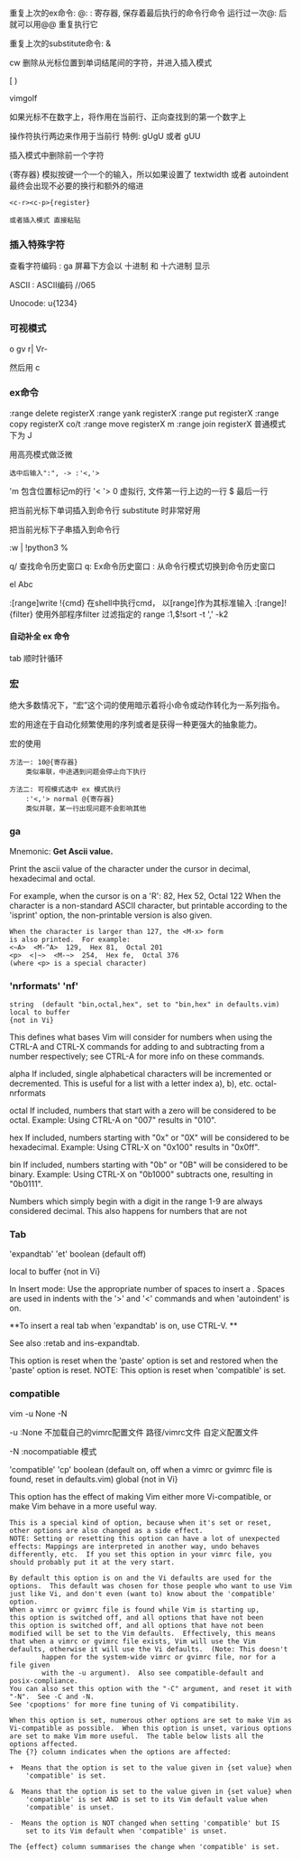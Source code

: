 
### 

重复上次的ex命令:           @:
    : 寄存器, 保存着最后执行的命令行命令
    运行过一次@: 后就可以用@@ 重复执行它

重复上次的substitute命令:   &



cw 删除从光标位置到单词结尾间的字符，并进入插入模式

[ )

vimgolf

<c-a>   如果光标不在数字上，将作用在当前行、正向查找到的第一个数字上

操作符执行两边来作用于当前行
    特例: gUgU 或者 gUU


<c-h> 插入模式中删除前一个字符


<c-r>{寄存器} 模拟按键一个一个的输入，所以如果设置了 textwidth 或者 autoindent 
    最终会出现不必要的换行和额外的缩进

    <c-r><c-p>{register}

    或者插入模式 直接粘贴



### 插入特殊字符

查看字符编码 : ga 屏幕下方会以 十进制 和 十六进制 显示 

ASCII :  <c-v>ASCII编码     //065

Unocode: <c-v>u{1234}
    



### 可视模式

o
gv
r|
Vr-


<c-V> 然后用 c


### ex命令

:range delete   registerX
:range yank     registerX
:range put      registerX
:range copy     registerX       co/t
:range move     registerX       m
:range join     registerX       普通模式下为 J

用高亮模式做泛微

    选中后输入":", -> :'<,'>


'm      包含位置标记m的行
'<
'>
0       虚拟行, 文件第一行上边的一行
$       最后一行


<c-r><c-w> 把当前光标下单词插入到命令行
    substitute 时非常好用

<c-r><c-a> 把当前光标下子串插入到命令行



:w | !python3 %


q/      查找命令历史窗口
q:      Ex命令历史窗口
<c-f>:  从命令行模式切换到命令历史窗口

el Abc


:[range]write !{cmd}        在shell中执行cmd， 以[range]作为其标准输入
:[range]!{filter}           使用外部程序filter 过滤指定的 range
    :1,$!sort -t ',' -k2


#### 自动补全 ex 命令

<c-d>
    tab         顺时针循环
    <S-tab>


### 宏

绝大多数情况下，“宏”这个词的使用暗示着将小命令或动作转化为一系列指令。

宏的用途在于自动化频繁使用的序列或者是获得一种更强大的抽象能力。

宏的使用

    方法一: 10@{寄存器}
        类似串联，中途遇到问题会停止向下执行

    方法二: 可视模式选中 ex 模式执行
        :'<,'> normal @{寄存器}
        类似并联，某一行出现问题不会影响其他
       


### ga                      

Mnemonic: **Get Ascii value.**

Print the ascii value of the character under the
cursor in decimal, hexadecimal and octal.

For example, when the cursor is on a 'R':
<R>  82,  Hex 52,  Octal 122
    When the character is a non-standard ASCII character,
    but printable according to the 'isprint' option, the
    non-printable version is also given.

    When the character is larger than 127, the <M-x> form
    is also printed.  For example:
    <~A>  <M-^A>  129,  Hex 81,  Octal 201
    <p>  <|~>  <M-~>  254,  Hex fe,  Octal 376
    (where <p> is a special character)


### 'nrformats' 'nf'        
    string  (default "bin,octal,hex", set to "bin,hex" in defaults.vim)
    local to buffer
    {not in Vi}

This defines what bases Vim will consider for numbers when using the
CTRL-A and CTRL-X commands for adding to and subtracting from a number
respectively; see CTRL-A for more info on these commands.

alpha   If included, single alphabetical characters will be
        incremented or decremented.  This is useful for a list with a
        letter index a), b), etc.               octal-nrformats

octal   If included, numbers that start with a zero will be considered
        to be octal.  Example: Using CTRL-A on "007" results in "010".

hex     If included, numbers starting with "0x" or "0X" will be
        considered to be hexadecimal.  Example: Using CTRL-X on
        "0x100" results in "0x0ff".

bin     If included, numbers starting with "0b" or "0B" will be
        considered to be binary.  Example: Using CTRL-X on
        "0b1000" subtracts one, resulting in "0b0111".

Numbers which simply begin with a digit in the range 1-9 are always
considered decimal.  This also happens for numbers that are not


### Tab

'expandtab' 'et'        boolean (default off)

local to buffer
{not in Vi}

In Insert mode: Use the appropriate number of spaces to insert a
<Tab>.  Spaces are used in indents with the '>' and '<' commands and
when 'autoindent' is on.  

**To insert a real tab when 'expandtab' is on, use CTRL-V<Tab>.  **

See also :retab and ins-expandtab.

This option is reset when the 'paste' option is set and restored when
the 'paste' option is reset.
NOTE: This option is reset when 'compatible' is set.



### compatible

vim -u None -N

-u :None 不加载自己的vimrc配置文件
    路径/vimrc文件 自定义配置文件

-N :nocompatiable 模式


'compatible' 'cp'       boolean (default on, off when a vimrc or gvimrc
        file is found, reset in defaults.vim)
global
{not in Vi}

This option has the effect of making Vim either more Vi-compatible, or
make Vim behave in a more useful way.

    This is a special kind of option, because when it's set or reset,
    other options are also changed as a side effect.
    NOTE: Setting or resetting this option can have a lot of unexpected
    effects: Mappings are interpreted in another way, undo behaves
    differently, etc.  If you set this option in your vimrc file, you
    should probably put it at the very start.

    By default this option is on and the Vi defaults are used for the
    options.  This default was chosen for those people who want to use Vim
    just like Vi, and don't even (want to) know about the 'compatible'
    option.
    When a vimrc or gvimrc file is found while Vim is starting up,
    this option is switched off, and all options that have not been
    this option is switched off, and all options that have not been
    modified will be set to the Vim defaults.  Effectively, this means
    that when a vimrc or gvimrc file exists, Vim will use the Vim
    defaults, otherwise it will use the Vi defaults.  (Note: This doesn't
            happen for the system-wide vimrc or gvimrc file, nor for a file given
            with the -u argument).  Also see compatible-default and
    posix-compliance.
    You can also set this option with the "-C" argument, and reset it with
    "-N".  See -C and -N.
    See 'cpoptions' for more fine tuning of Vi compatibility.

    When this option is set, numerous other options are set to make Vim as
    Vi-compatible as possible.  When this option is unset, various options
    are set to make Vim more useful.  The table below lists all the
    options affected.
    The {?} column indicates when the options are affected:

    +  Means that the option is set to the value given in {set value} when
        'compatible' is set.

    &  Means that the option is set to the value given in {set value} when
        'compatible' is set AND is set to its Vim default value when
        'compatible' is unset.

    -  Means the option is NOT changed when setting 'compatible' but IS
        set to its Vim default when 'compatible' is unset.

    The {effect} column summarises the change when 'compatible' is set.

